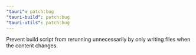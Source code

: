```yaml
---
"tauri": patch:bug
"tauri-build": patch:bug
"tauri-utils": patch:bug
---
```


Prevent build script from rerunning unnecessarily by only writing files when the content changes.
